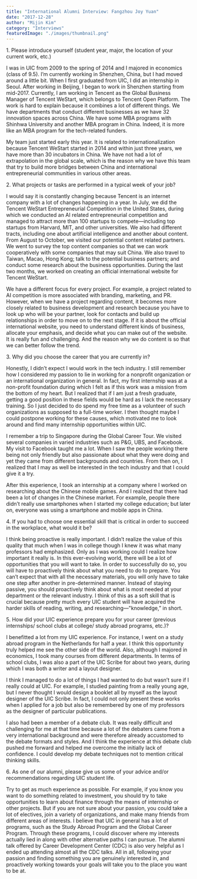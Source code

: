 ```yaml
---
title: "International Alumni Interview: Fangzhou Joy Yuan"
date: "2017-12-28"
author: "Mijin Kim"
category: "Interviews"
featuredImage: "./images/thumbnail.png"
---
```


1\. Please introduce yourself (student year, major, the location of your current work, etc.)

I was in UIC from 2009 to the spring of 2014 and I majored in economics (class of 9.5). I’m currently working in Shenzhen, China, but I had moved around a little bit. When I first graduated from UIC, I did an internship in Seoul. After working in Beijing, I began to work in Shenzhen starting from mid-2017. Currently, I am working in Tencent as the Global Business Manager of Tencent WeStart, which belongs to Tencent Open Platform. The work is hard to explain because it combines a lot of different things. We have departments that conduct different businesses as we have 32 innovation spaces across China. We have some MBA programs with Shinhwa University and another MBA program in China. Indeed, it is more like an MBA program for the tech-related funders.

My team just started early this year. It is related to internationalization because Tencent WeStart started in 2014 and within just three years, we have more than 30 incubators in China. We have not had a lot of extrapolation in the global scale, which is the reason why we have this team that try to build more bridges between China and international entrepreneurial communities in various other areas.

2\. What projects or tasks are performed in a typical week of your job?

I would say it is constantly changing because Tencent is an internet company with a lot of changes happening in a year. In July, we did the Tencent WeStart Entrepreneurial Competition in the United States, during which we conducted an AI related entrepreneurial competition and managed to attract more than 100 startups to compete—including top startups from Harvard, MIT, and other universities. We also had different tracts, including one about artificial intelligence and another about content. From August to October, we visited our potential content related partners. We went to survey the top content companies so that we can work cooperatively with some companies that may suit China. We also travel to Taiwan, Macao, Hong Kong; talk to the potential business partners; and conduct some research about the business opportunities. During the last two months, we worked on creating an official international website for Tencent WeStart.

We have a different focus for every project. For example, a project related to AI competition is more associated with branding, marketing, and PR. However, when we have a project regarding content, it becomes more closely related to business development and research because you have to look up who will be your partner, look for contacts and build up relationships in order to move on to the next stage. If it is about the official international website, you need to understand different kinds of business, allocate your emphasis, and decide what you can make out of the website. It is really fun and challenging. And the reason why we do content is so that we can better follow the trend.

3\. Why did you choose the career that you are currently in?

Honestly, I didn’t expect I would work in the tech industry. I still remember how I considered my passion to lie in working for a nonprofit organization or an international organization in general. In fact, my first internship was at a non-profit foundation during which I felt as if this work was a mission from the bottom of my heart. But I realized that if I am just a fresh graduate, getting a good position in these fields would be hard as I lack the necessary training. So I just decided to do spend my free time as a volunteer of such organizations as supposed to a full-time worker. I then thought maybe I could postpone working for these causes, which motivated me to look around and find many internship opportunities within UIC.

I remember a trip to Singapore during the Global Career Tour. We visited several companies in varied industries such as P&G, UBS, and Facebook. My visit to Facebook taught me a lot. When I saw the people working there being not only friendly but also passionate about what they were doing and yet they came from different backgrounds and countries. From then on, I realized that I may as well be interested in the tech industry and that I could give it a try.

After this experience, I took an internship at a company where I worked on researching about the Chinese mobile games. And I realized that there had been a lot of changes in the Chinese market. For example, people there didn’t really use smartphones when I started my college education; but later on, everyone was using a smartphone and mobile apps in China.

4\. If you had to choose one essential skill that is critical in order to succeed in the workplace, what would it be?

I think being proactive is really important. I didn’t realize the value of this quality that much when I was in college though I knew it was what many professors had emphasized. Only as I was working could I realize how important it really is. In this ever-evolving world, there will be a lot of opportunities that you will want to take. In order to successfully do so, you will have to proactively think about what you need to do to prepare. You can’t expect that with all the necessary materials, you will only have to take one step after another in pre-determined manner. Instead of staying passive, you should proactively think about what is most needed at your department or the relevant industry. I think of this as a soft skill that is crucial because pretty much every UIC student will have acquired the harder skills of reading, writing, and researching—"knowledge,” in short.

5\. How did your UIC experience prepare you for your career (previous internships/ school clubs at college/ study abroad programs, etc.)?

I benefitted a lot from my UIC experience. For instance, I went on a study abroad program in the Netherlands for half a year. I think this opportunity truly helped me see the other side of the world. Also, although I majored in economics, I took many courses from different departments. In terms of school clubs, I was also a part of the UIC Scribe for about two years, during which I was both a writer and a layout designer.

I think I managed to do a lot of things I had wanted to do but wasn’t sure if I really could at UIC. For example, I studied painting from a really young age, but I never thought I would design a booklet all by myself as the layout designer of the UIC Scribe. In fact, I could not only present these works when I applied for a job but also be remembered by one of my professors as the designer of particular publications.

I also had been a member of a debate club. It was really difficult and challenging for me at that time because a lot of the debaters came from a very international background and were therefore already accustomed to the debate formats and styles. And I think the experience at this debate club pushed me forward and helped me overcome the initially lack of confidence. I could develop my debate techniques not to mention critical thinking skills.

6\. As one of our alumni, please give us some of your advice and/or recommendations regarding UIC student life.

Try to get as much experience as possible. For example, if you know you want to do something related to investment, you should try to take opportunities to learn about finance through the means of internship or other projects. But if you are not sure about your passion, you could take a lot of electives, join a variety of organizations, and make many friends from different areas of interests. I believe that UIC in general has a lot of programs, such as the Study Abroad Program and the Global Career Program. Through these programs, I could discover where my interests actually lied in along with other alternative paths I can pursue. The alumni talk offered by Career Development Center (CDC) is also very helpful as I ended up attending almost all the CDC talks. All in all, following your passion and finding something you are genuinely interested in, and proactively working towards your goals will take you to the place you want to be at.
